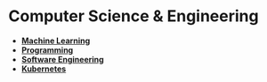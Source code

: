 # Computer Science & Engineering

- **[Machine Learning](MachineLearning.md)**
- **[Programming](Programming.md)**
- **[Software Engineering](SoftwareEngineering.md)**
- **[Kubernetes](Kubernetes/index.md)**
